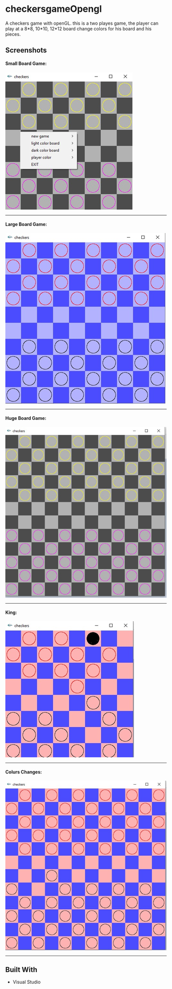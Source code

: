 # checkersgameOpengl
<p>
A checkers game with openGL. this is a two playes game, the player can play at a 8*8, 10*10, 12*12 board change colors for his board and his pieces.
</p>

## Screenshots
<h4>Small Board Game:</h4>

![Small_game](https://github.com/ilantal321/videos/blob/main/WhatsApp%20Image%202021-12-20%20at%2016.52.40.jpeg "Small game")
<hr>

<h4>Large Board Game:</h4>

![Large_game](https://github.com/ilantal321/videos/blob/main/WhatsApp%20Image%202021-12-20%20at%2016.55.38.jpeg "large game")
<hr>

<h4>Huge Board Game:</h4>

![Huge_game](https://github.com/ilantal321/videos/blob/main/WhatsApp%20Image%202021-12-20%20at%2016.53.00.jpeg "huge game")
<hr>

<h4>King:</h4>

![king](https://github.com/ilantal321/videos/blob/main/WhatsApp%20Image%202021-12-20%20at%2016.54.37.jpeg "king")
<hr>

<h4>Colurs Changes:</h4>

![colurs](https://github.com/ilantal321/videos/blob/main/WhatsApp%20Image%202021-12-20%20at%2016.53.43.jpeg "Colurs")
<hr>

## Built With
- Visual Studio
